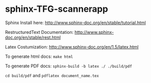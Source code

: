 # sphinx-TFG-scannerapp

Sphinx Install here: http://www.sphinx-doc.org/en/stable/tutorial.html

RestructuredText Documentation: http://www.sphinx-doc.org/en/stable/rest.html

Latex Costumization: http://www.sphinx-doc.org/en/1.5/latex.html

To generate html docs: `make html`

To generate PDF docs: `sphinx-build -b latex ./ ./build/pdf`

`cd build/pdf` and `pdflatex document_name.tex`
